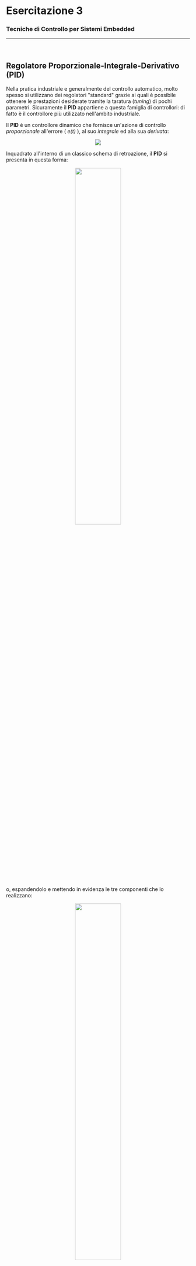# Esercitazione 3
### Tecniche di Controllo per Sistemi Embedded

***
</br>

## Regolatore Proporzionale-Integrale-Derivativo (PID)
Nella pratica industriale e generalmente del controllo automatico, molto spesso si utilizzano dei regolatori "standard" grazie ai quali è possibile ottenere le prestazioni desiderate tramite la taratura (*tuning*) di pochi parametri. Sicuramente il **PID** appartiene a questa famiglia di controllori: di fatto è il controllore più utilizzato nell'ambito industriale.

Il **PID** è un controllore dinamico che fornisce un'azione di controllo *proporzionale* all'errore ( *e(t)* ), al suo *integrale* ed alla sua *derivata*:

<p align="center">
  <img src="img/tex/pid01.png">
</p>

Inquadrato all'interno di un classico schema di retroazione, il **PID** si presenta in questa forma:
<p align="center">
  <img src="img/PID_scheme1.png" width="50%">
</p>

o, espandendolo e mettendo in evidenza le tre componenti che lo realizzano:
<p align="center">
  <img src="img/PID_scheme.png" width="50%">
</p>


I parametri *Kp* *Ti* e *Td* sono detti rispettivamente: *guadagno proporzionale*, *costante di tempo integrale* e *costante di tempo derivativa*; variando questi tre parametri è possibile modificare le prestazione del sistema di controllo, come schematizzato nella seguente tabella.

| | Stabilità|![e_{\infty}](https://render.githubusercontent.com/render/math?math=e_%7B%5Cinfty%7D) | ![T_a](https://render.githubusercontent.com/render/math?math=T_a) | ![S](https://render.githubusercontent.com/render/math?math=S) |
|:-:|:-:|:-:| :-: | :-: |
| ![K_p](https://render.githubusercontent.com/render/math?math=K_p):arrow_up: | diminuisce |diminuisce |diminuisce |aumenta|
|![T_i](https://render.githubusercontent.com/render/math?math=T_i) :arrow_down:| diminuisce |nullo |diminuisce |aumenta|
|![T_d](https://render.githubusercontent.com/render/math?math=T_d) :arrow_up:| migliora|non influente |non influente |diminuisce|

L'effetto generale dovuto alle tre distinte componenti del regolatore si può apprezzare simulando il funzionamento del **PID** implementato con diverse strutture, ad esempio in un classico problema di *asservimento a gradino*.

<p align="center">
  <img src="img/PID_compare.png">
</p>

Dai risultati si evince che l'azione combinata delle tre componenti permette di risolvere in maniera efficiente il problema di controllo; l'unica componente che in maniera sensata può essere utilizzata da sola è quella proporzionale, che però necessita di un qualche termine integrale per poter azzerare l'errore di asservimento a regime. Se tale componente non è già presente nel sistema da controllare è importante introdurre l'azione integrale, che matematicamente rappresenta l'area sottesa dalla curva espressa da ![e(t)](https://render.githubusercontent.com/render/math?math=e(t)) e fa sì che il controllore abbia memoria dei valori passati dell'errore.

Il termine derivativo invece permette al **PID** di avere una capacità di predizione grazie al quale è possibile ottenere uno *smoothing* della risposta del sistema controllato. Aumentando il parametro *Td* diminuisce infatti la sovraelongazione del sistema e si realizza una predizione lineare dell'errore di inseguimento, grazie alla quale è possibile "frenare" la risposta del sistema prima che si allontani troppo dal segnale di riferimento. Inoltre, grazie ad un aumento di fase del sistema in retroazione pari a 90 gradi, migliora la stabilità. Tuttavia, è importante notare che il termine derivativo tende ad amplificare i segnali ad alta frequenza e quindi anche i disturbi di misura. Queste considerazioni si ricavano dall'analisi frequenziale del regolatore e, come effetto finale, si potrebbe avere un'azione di controllo che risulta essere "nervosa". 

Inoltre, nel caso di segnali di riferimento a gradino, che presentano discontinuità di prima specie, l'azione di controllo dovuta al solo effetto derivativo sarebbe teoricamente di valore infinito ed il segnale di controllo assumerebbe quindi valori esagerati, di natura impulsiva. Ciò si traduce praticamente in un potenziale danneggiamento degli attuatori o dell'impianto.

Un'ultima considerazione riguarda la fisica realizzabilità del termine derivativo: se analizzato ci si accorge che si tratta di un sistema non causale, che richiede la conoscenza di segnali futuri. Per un'implementazione causale questo termine viene filtrato con un *filtro passa-basso* che svolge due funzioni importanti: rende il derivatore fisicamente realizzabile e compensa gli effetti del rumore di misura in alta frequenza.

La componente che riguarda solo la parte derivativa diventa dunque:

<p align="center">
  <img src="img/tex/pid_d01.png">
</p>

l'introduzione del filtro appare ancora più chiara se la formulazione viene espressa nel *dominio di Laplace*:

<p align="center">
  <img src="img/tex/pid_d02.png">
</p>

### Implementazione digitale di un regolatore PID

In un sistema di controllo embedded si lavora con segnali digitali ed un regolatore deve essere riformulato a tempo discreto, in modo da lavorare non con un segnale nel dominio del tempo ma con una sequenza di campioni ( ad esempio ![e_n](https://render.githubusercontent.com/render/math?math=e_n) per l'errore), conseguentemente il regolatore fornirà in input al sistema una sequenza di ingressi di controllo ( ![u_n](https://render.githubusercontent.com/render/math?math=u_n) ). Ciò che deve variare, nella formulazione classica di un **PID**, sono essenzialmente la parte integrale e quella derivativa.

Il termine integrale può essere approssimato, al tempo *n*, con la somma dei rettangoli aventi base pari al periodo di campionamento ![T_c](https://render.githubusercontent.com/render/math?math=T_c) e altezza pari al valore ![e_{kTc}](https://render.githubusercontent.com/render/math?math=e_%7BkTc%7D), con ![0 \leq k \leq n](https://render.githubusercontent.com/render/math?math=0%20%5Cleq%20k%20%5Cleq%20n). Il termine derivativo può essere approssimato al passo *n* con il rapporto incrementale tra i capioni ![e_{(n-1)Tc}](https://render.githubusercontent.com/render/math?math=e_%7B(n-1)Tc%7D) e ![e_{nTc}](https://render.githubusercontent.com/render/math?math=e_%7BnTc%7D). Si tratta dell'approssimazione più intuitiva e semplice, in realtà si può fare riferimento a tre principali metodi di discretizzazione in gergo indicati come *differenze in avanti*, *differenze all'indietro* e *metodo di Tustin* (o *trasformazione bilineare*).

<p align="center">
  <img src="img/discr_methods.png" width="80%">
</p>

Con le approssimazioni indicate, la formulazione del **PID** che si ottiene è la seguente (sostituendo per comodità di scrittura il pedice *n* al più preciso *nTc*):

<p align="center" >
  <img src="img/tex/pid02_color.png" width="50%" style="border: 1px solid #ccc!important; border-radius: 16px;">
</p>

Sebbene implementabile e funzionale, tale equazione è computazionalmente dispendiosa a causa della sommatoria usata per approssimare l'integrale: questa necessita della memorizzazione di tutti i campioni passati dell'errore. Per limitare tale peso computazionale e la quantità di informazioni da memorizzare è possibile praticare una riformulazione dell'equazione in termini di funzione ricorsiva, definendo lo scostamento tra l'azione di controllo al passo *n* e quella al passo *n-1*.

<p align="center">
  <img src="img/tex/pid03.png">
</p>

da cui l'azione di controllo ricorsiva:

<p align="center">
  <img src="img/tex/pid04.png">
</p>

che, richiedendo la memorizzazione di qualche variabile in più, si mostra comunque come una formulazione sicuramente implementabile. 

È possibile ricavare un'altra formulazione ricorsiva più interessante che utilizza i termini passati dell'ingresso solo nelle parti integrale e derivativa ed inoltre implementa quest'ultima in forma filtrata, con il filtro passa-basso mostrato in precedenza. Nelle seguenti equazioni vengono mostrate in maniera separata il contributo integrale ![u_n^i](https://render.githubusercontent.com/render/math?math=u_n%5Ei) e quello derivativo ![u_n^d](https://render.githubusercontent.com/render/math?math=u_n%5Ed).

<p align="center">
  <img src="img/tex/pid05_color.png" width="50%" style="border: 1px solid #ccc!important; border-radius: 16px;">
</p>

### Tecniche di desaturazione dell'azione integrale
La presenza dell'effetto integrale in un **PID**, ha come effetto collaterale quello di dare luogo ad un segnale che cresce indefinitamente in ampiezza se il valore dell'errore resta costante. Dal punto di vista pratico, questo si riflette negativamente su gli attuatori dell'impianto, che presentano inevitabilmente delle limitazioni fisiche per via delle quali non è possibile fornire un'azione superiore (o inferiore) a determinati limiti fisici. Per questo motivo è bene tenere conto di effetti di *saturazione* in fase di modellazione del segnale di controllo per gli attuatori.

Quando si lavora con attuatori che presentano, per ovvi motivi, una saturazione e l'effetto integrale non viene gestito opportunamente si ha il fenomeno note come *windup dell'azione integrale*. Per evitarlo (evitando anche deterioramenti fisici del sistema) si possono adottare diverse strategie dette *anti-windup*, con le quali è possibile saturare il controllore **PID** in modo che, quando l'attuatore entra in saturazione, l'integrazione dell'errore di controllo si blocchi o addirittura decrementi. 

<p align="center">
  <img src="img/pidsat_scheme.png" width="70%">
</p>


Considerando un attuatore con saturazione, si può determinare questa relazione, tra ingresso di controllo e segnale processato dall'attuatore:

<p align="center">
  <img src="img/tex/pid06.png">
</p>



Partendo da queste considerazioni è possibile strutturare il controllore, ad esempio un **PI**, con la seguente formulazione tempo continuo:

<p align="center">
  <img src="img/tex/pid07.png">
</p>

Si noti che l'ultimo termine contribuisce con un valore pari a 0 finché l'attuatore non va in saturazione e quindi finché opera in regione lineare con ![u_a(t) = u(t)](https://render.githubusercontent.com/render/math?math=u_a(t)%20%3D%20u(t)). Appena l'attuatore entra nel regime di saturazione si crea una discrepanza tra gli ingressi, che ha un effetto di "desaturazione dell'azione integrale" con peso determinato dal termine ![T_r](https://render.githubusercontent.com/render/math?math=T_r). 

Lo scopo di questa semplice strategia è di far diminuire il valore dell'ingresso di controllo appena si entra nei limiti di saturazione determinati dall'attuatore (informazione che comunque va ricavata da modello matematico o in maniera empirica). Ovviamente si potrebbe avere un peggioramento in termini di prestazioni, che si può arginare tarando opportunamente il parametro ![T_r](https://render.githubusercontent.com/render/math?math=T_r). 

Si noti che, un effetto simile si può ottenere anche sottraendo direttamente l'integrale dell'errore e non della discrepanza tra gli ingressi.

### Implementazione software
Partendo dalle formulazioni a tempo discreto, è possibile ricavare delle forme algoritmiche per un controllore **PID**. È importante tenere in considerazione l'intero schema di controllo nel quale si andrà ad inserire, nel contesto di un sistema di controllo embedded.

<p align="center">
  <img src="img/control_scheme.png">
</p>

Messo a punto l'intero sistema in termini di periferiche hardware da utilizzare, la parte di software che si occupa del **PID** si può pensare all'interno di una libreria dedicata che (in linguaggio **C**) sarà composta da un file *header* e una sua realizzazione. Le funzioni principali da esportare in questa libreria riguardano:
* L'inizializzazione del **PID** - che in maniera conveniente può essere pensato come una struttura contenente i parametri necessari al suo funzionamento;
* Il calcolo dell'azione di controllo - che grazie alla conoscenza dell'errore attuale determinerà l'azione di controllo *u(t)*;
* La gestione di un criterio di *anti-windup*;
* Il reset completo della struttura o l'aggiornamento dei suoi campi.

Il criterio che si può utilizzare nel `main` consiste nell'utilizzare un *timer* che scatta ogni *Tc* e comanda, nel ciclo di vita principale, il calcolo della legge di controllo da applicare sugli attuatori.
```c
while(1) {
  ...
  if(Tc_flag == 1) {
    r = get_reference();    // Reference Value
    y = get_measurement();  // Measurement value
    e = r - y;              // Error Value

    u = PID_calculate(e, &PID_struct); // Calculate input

    set_input(u);           // Set input to actuator

    Tc_flag = 0;
  }
}
```
La funzione `PID_calculate`, che si trova nella libreria per il controllore **PID**, si occuperà di implementare l'algoritmo di controllo in accordo ad una delle formulazioni mostrate, introducendo possibilmente un effetto *anti-windup* adeguato.

<p align="center">
  <img src="img/sequence.png" width="50%">
</p>
</br></br></br>


